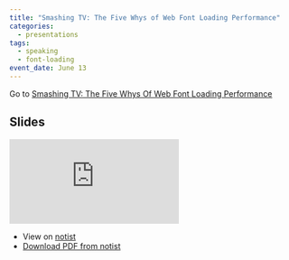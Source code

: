 ```yaml
---
title: "Smashing TV: The Five Whys of Web Font Loading Performance"
categories:
  - presentations
tags:
  - speaking
  - font-loading
event_date: June 13
---
```


<p class="primarylink">Go to <a href="https://www.smashingmagazine.com/smashing-tv/five-whys-of-web-font-loading-performance/">Smashing TV: The Five Whys Of Web Font Loading Performance</a></p>

## Slides

<div class="fullwidth"><div class="fluid-width-video-wrapper"><iframe src="https://noti.st/zachleat/xPa1on/embed" frameborder="0" allowfullscreen></iframe></div></div>

* View on [notist](https://noti.st/zachleat/xPa1on/the-five-whys-of-web-font-loading-performance)
* [Download PDF from notist](https://noti.st/deck-c2be1cca67c57702.pdf)